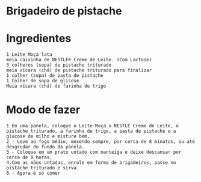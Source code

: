 # Brigadeiro de pistache

# Ingredientes
    1 Leite Moça lata
    meia caixinha de NESTLÉ® Creme de Leite. (Com Lactose)
    3 colheres (sopa) de pistache triturado
    meia xícara (chá) de pistache triturado para finalizar
    1 colher (sopa) de pasta de pistache
    1 Colher de sopa de glicose
    Meia xícara (chá) de farinha de trigo

# Modo de fazer
    1 Em uma panela, coloque o Leite Moça o NESTLÉ Creme de Leite, o pistache triturado, a farinha de trigo, a pasta de pistache e a glucose de milho e misture bem.
    2 - Leve ao fogo médio, mexendo sempre, por cerca de 8 minutos, ou até desgrudar do fundo da panela.
    3 - Coloque em um prato untado com manteiga e deixe descansar por cerca de 8 horas.
    4.Com as mãos untadas, enrole em forma de brigadeiros, passe no pistache triturado e sirva.
    6 - Agora é só comer


